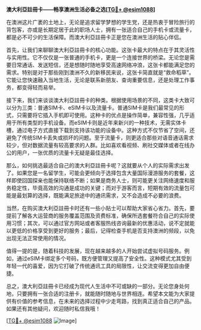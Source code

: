 **澳大利亞註冊卡——畅享澳洲生活必备之选[[TG💪+ @esim1088](https://t.me/s/esim1088)]**

在澳洲这片广袤的土地上，无论是追求留学梦想的学生党，还是热衷于冒险旅行的背包客，亦或是长期定居于此的职场人士，拥有一张适合自己的手机卡或流量卡，都是必不可少的生活保障。而澳大利亞註冊卡正是您在澳洲生活的贴心伴侣。

首先，让我们来聊聊澳大利亞註冊卡的核心功能。这张卡最大的特点在于其灵活性与实用性。它不仅仅是一张普通的手机卡，更是一个连接世界的桥梁。无论您是需要日常通话、发送短信，还是想随时随地享受高速网络冲浪，这张卡都能满足您的需求。特别是对于那些刚到澳洲不久的新移民来说，这张卡简直就是“救命稻草”。它能让您快速融入当地生活，无论是联系新朋友、查询重要信息，还是处理工作事务，都变得轻而易举。

接下来，我们来谈谈澳大利亞註冊卡的种类。根据使用场景的不同，这类卡大致可以分为三类：普通SIM卡、eSIM卡以及流量卡。普通SIM卡是我们最常见的形式，只需要将它插入手机即可使用。这种卡的优点是操作简单，兼容性强，几乎适用于所有类型的手机设备。而eSIM卡则是近年来新兴的一种技术，无需实体卡槽，通过电子方式直接下载到支持该功能的设备中。这种方式不仅节省了空间，还避免了传统SIM卡丢失或损坏的问题。至于流量卡，则更适合那些对语音通话需求较少，但对数据流量有较高要求的人群。比如喜欢看视频、刷社交媒体或者在线办公的用户，一张优质的流量卡无疑是最佳选择。

那么，如何挑选最适合自己的澳大利亞註冊卡呢？这就要从个人的实际需求出发了。如果您是一名留学生，可能会更倾向于选择包含大量国际漫游服务的套餐，这样即使回国探亲也能保持联络不断；如果是商务人士，则可能更关注网络速度和服务稳定性，毕竟高效的沟通是成功的关键；而对于游客而言，短期有效的流量包可能是最划算的选择，既能满足旅途中的通讯需求，又不会造成不必要的浪费。

当然，在购买澳大利亞註冊卡时还有一些小贴士可以帮助大家省心省力。首先，要提前了解各大运营商的服务覆盖范围及资费标准，确保所选套餐符合自己的实际使用习惯；其次，可以通过官方网站或者客服热线咨询最新的优惠活动，说不定就能以更低的价格享受到更好的服务；最后，记得检查手机是否支持澳洲的频段，以免出现无法正常使用的情况。

值得一提的是，随着科技的发展，现在越来越多的人开始尝试虚拟号码服务。例如，通过eSIM卡绑定多个号码，既方便管理又提高了安全性。这种模式尤其受到年轻一代的喜爱，因为它打破了传统通讯工具的局限性，让交流变得更加自由便捷。

总之，澳大利亞註冊卡已经成为现代人生活中不可或缺的一部分。无论您身处何地，只要拥有一张合适的注册卡，就能随时随地与世界相连。希望本文能为大家提供有价值的参考信息，在未来的选择过程中少走弯路，找到真正适合自己的产品。如果还有其他疑问，欢迎随时私信我哦！

[[TG💪+ @esim1088](https://t.me/s/esim1088) ![Image](https://i.postimg.cc/4NQfJmqS/Snipaste-2025-05-13-00-14-12.png)]